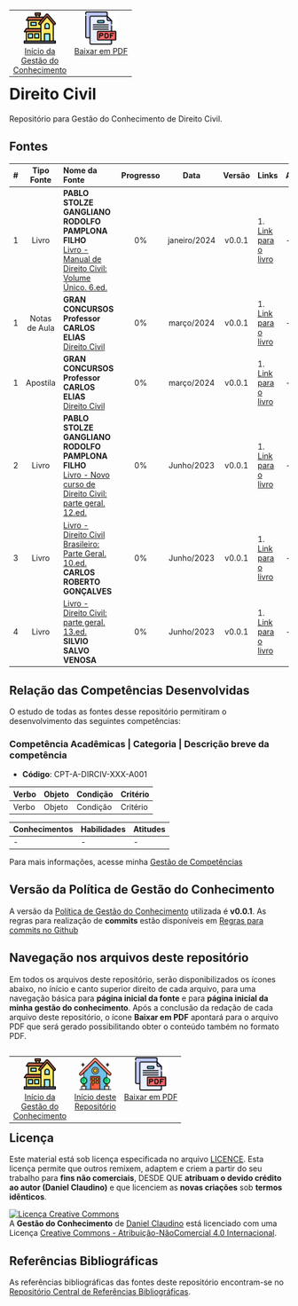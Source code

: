 <table align="right" border="0">
  <tr>
    <td align="center" valign="top">
      <a href="https://github.com/dnlclaudino/gestao-do-conhecimento#readme">
        <img src="https://github.com/dnlclaudino/imagens/blob/master/icones/icone-casa3.png?raw=true" heigh="60" width="60"><br>Início da <br>Gestão do <br>Conhecimento
      </a>
    </td>
    <td align="center" valign="top">
      <a href="https://github.com/dnlclaudino/direito-civil#readme">
        <img src="https://github.com/dnlclaudino/imagens/blob/master/icones-aplicativos/pdf/pdf.png?raw=true" heigh="60" width="60"><br>Baixar em PDF
      </a>
    </td>
  </tr>
</table><br><br><br><br><br>

# Direito Civil

Repositório para Gestão do Conhecimento de Direito Civil.

## Fontes
 
| # | Tipo Fonte | Nome da Fonte | Progresso | Data | Versão | Links | Anotações |
|:---:|:---:|:---|:---:|:---:|:---:|:---|:---|
| 1 | Livro |**PABLO STOLZE GANGLIANO<br>RODOLFO PAMPLONA FILHO** <br>[Livro - Manual de Direito Civil: Volume Único. 6.ed.](./livro-STOLZE-PAMPLONA-2022-manual-de-direito-civil/README.md)| 0% | janeiro/2024 | v0.0.1 | 1. [Link para o livro](https://1drv.ms/b/s!Au-CrfNP6c0bhs4ZK6HCEGKrqAho-A?e=hwz44O) | - |
| 1 | Notas de Aula |**GRAN CONCURSOS<br>Professor CARLOS ELIAS** <br>[Direito Civil](./notas-de-aula-CARLOS-ELIAS-direito-civil/README.md)| 0% | março/2024 | v0.0.1 | 1. [Link para o livro](https://1drv.ms/b/s!Au-CrfNP6c0bhs4ZK6HCEGKrqAho-A?e=hwz44O) | - |
| 1 | Apostila |**GRAN CONCURSOS<br>Professor CARLOS ELIAS** <br>[Direito Civil]()| 0% | março/2024 | v0.0.1 | 1. [Link para o livro](https://1drv.ms/b/s!Au-CrfNP6c0bhs4ZK6HCEGKrqAho-A?e=hwz44O) | - |
| 2 | Livro |**PABLO STOLZE GANGLIANO<br>RODOLFO PAMPLONA FILHO**<br>[Livro - Novo curso de Direito Civil: parte geral. 12.ed.](./livro-STOLZE-PAMPLONA-2010-direito-civil-parte-geral/README.md) | 0% | Junho/2023 | v0.0.1 | 1. [Link para o livro](https://1drv.ms/b/s!Au-CrfNP6c0brGSLRzAlv3Ruj6lq?e=guFv4v) | - |
| 3 | Livro |[Livro - Direito Civil Brasileiro: Parte Geral. 10.ed.](./livro-GONCALVEZ-2012-direito-civil-brasileiro-parte-geral/README.md)<br>**CARLOS ROBERTO GONÇALVES** | 0% | Junho/2023 | v0.0.1 | 1. [Link para o livro](https://1drv.ms/b/s!Au-CrfNP6c0brFibh9Ri-dBqnVxv?e=BrtUtc) | - |
| 4 | Livro |[Livro - Direito Civil: parte geral. 13.ed.](./livro-VENOSA-2013-direito-civil-parte-geral/README.md)<br>**SILVIO SALVO VENOSA** | 0% | Junho/2023 | v0.0.1 | 1. [Link para o livro](https://1drv.ms/b/s!Au-CrfNP6c0brF5ur6eDdtkez0h0?e=75k2Ek) | - |

## Relação das Competências Desenvolvidas

O estudo de todas as fontes desse repositório permitiram o desenvolvimento das seguintes competências:

### Competência Acadêmicas | Categoria | Descrição breve da competência

- **Código**: CPT-A-DIRCIV-XXX-A001

|**Verbo**|**Objeto**|**Condição**|**Critério**|
|:---|:---|:---|:---|
|Verbo|Objeto|Condição|Critério|

|**Conhecimentos**|**Habilidades**|**Atitudes**|
|:---|:---|:---|
|-|-|-|

Para mais informações, acesse minha [Gestão de Competências](https://github.com/dnlclaudino/gestao-de-competencias/tree/master)

## Versão da Política de Gestão do Conhecimento

A versão da [Política de Gestão do Conhecimento](https://github.com/dnlclaudino/gestao-do-conhecimento/tree/master) utilizada é **v0.0.1**. As regras para realização de **commits** estão disponíveis em [Regras para commits no Github](https://github.com/dnlclaudino/gestao-do-conhecimento/blob/master/README.md#regras-para-nomenclatura-de-commits-no-github)

## Navegação nos arquivos deste repositório

Em todos os arquivos deste repositório, serão disponibilizados os ícones abaixo, no ínício e canto superior direito de cada arquivo, para uma navegação básica para **página inicial da fonte** e para **página inicial da minha gestão do conhecimento**. Após a conclusão da redação de cada arquivo deste repositório, o ícone **Baixar em PDF** apontará para o arquivo PDF que será gerado possibilitando obter o conteúdo também no formato PDF.

<table align="right" border="0">
  <tr>
    <td align="center" valign="top">
      <a href="https://github.com/dnlclaudino/gestao-do-conhecimento#readme">
        <img src="https://github.com/dnlclaudino/imagens/blob/master/icones/icone-casa3.png?raw=true" heigh="60" width="60"><br>Início da <br>Gestão do <br>Conhecimento
      </a>
    </td>
    <td align="center" valign="top">
      <a href="https://github.com/dnlclaudino/direito-civil#readme">
        <img src="https://github.com/dnlclaudino/imagens/blob/master/icones/icone-casa2.png?raw=true" heigh="60" width="60"><br>Início deste <br>Repositório
      </a>
    </td>
    <td align="center" valign="top">
      <a href="https://github.com/dnlclaudino/direito-civil#readme">
        <img src="https://github.com/dnlclaudino/imagens/blob/master/icones-aplicativos/pdf/pdf.png?raw=true" heigh="60" width="60"><br>Baixar em PDF
      </a>
    </td>
  </tr>
</table><br><br><br><br><br>


## Licença

Este material está sob licença especificada no arquivo [LICENCE](./LICENSE). Esta licença permite que outros remixem, adaptem e criem a partir do seu trabalho para **fins não comerciais**, DESDE QUE **atribuam o devido crédito ao autor (Daniel Claudino)** e que licenciem as **novas criações** sob **termos idênticos**.

<a rel="license" href="http://creativecommons.org/licenses/by-nc/4.0/"><img alt="Licença Creative Commons" style="border-width:0" src="https://i.creativecommons.org/l/by-nc/4.0/88x31.png" /></a><br /><span xmlns:dct="http://purl.org/dc/terms/" href="http://purl.org/dc/dcmitype/Text" property="dct:title" rel="dct:type">A <b>Gestão do Conhecimento</b></span> de <a xmlns:cc="http://creativecommons.org/ns#" href="https://github.com/dnlclaudino/gestao-do-conhecimento" property="cc:attributionName" rel="cc:attributionURL">Daniel Claudino</a> está licenciado com uma Licença <a rel="license" href="http://creativecommons.org/licenses/by-nc/4.0/">Creative Commons - Atribuição-NãoComercial 4.0 Internacional</a>.  

## Referências Bibliográficas

As referências bibliográficas das fontes deste repositório encontram-se no [Repositório Central de Referências Bibliográficas](https://github.com/dnlclaudino/repositorio-central-referencias-bibliograficas/tree/master).
